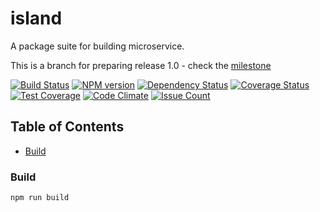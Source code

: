 # island
A package suite for building microservice.

This is a branch for preparing release 1.0 - check the [milestone](https://github.com/spearhead-ea/island/milestones)


[![Build Status](https://api.travis-ci.org/spearhead-ea/island.svg?branch=release-1.0)](https://travis-ci.org/spearhead-ea/island)
[![NPM version](https://badge.fury.io/js/island.svg)](http://badge.fury.io/js/island)
[![Dependency Status](https://david-dm.org/spearhead-ea/island/status.svg)](https://david-dm.org/spearhead-ea/island)
[![Coverage Status](https://coveralls.io/repos/github/spearhead-ea/island/badge.svg?branch=release-1.0)](https://coveralls.io/github/spearhead-ea/island?branch=release-1.0)
[![Test Coverage](https://codeclimate.com/github/spearhead-ea/island/badges/coverage.svg)](https://codeclimate.com/github/spearhead-ea/island/coverage)
[![Code Climate](https://codeclimate.com/github/spearhead-ea/island/badges/gpa.svg)](https://codeclimate.com/github/spearhead-ea/island)
[![Issue Count](https://codeclimate.com/github/spearhead-ea/island/badges/issue_count.svg)](https://codeclimate.com/github/spearhead-ea/island)


## Table of Contents
- [Build](#build)

### Build
    npm run build
